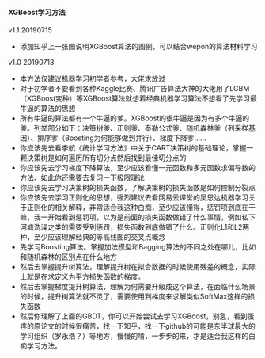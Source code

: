 #### XGBoost学习方法

v1.1 20190715

- 添加知乎上一张图说明XGBoost算法的图例，可以结合wepon的算法材料学习



v1.0 20190713

- 本方法仅建议机器学习初学者参考，大佬求放过
- 对于初学者不要看到各种Kaggle比赛、腾讯广告算法大神的大佬用了LGBM（XGBoost变种）等XGBoost算法就想着经典机器学习算法不想看了先学习最牛逼的算法的思想
- 所有牛逼的算法都有一个牛逼的爹。XGBoost的很牛逼是因为有多个牛逼的爹。列举部分如下：决策树爹、正则爹、泰勒公式爹、随机森林爹（列采样基因）、排序爹（Boosting为何能够做到并行）、梯度下降爹……
- 你应该先去看李航《统计学习方法》中关于CART决策树的基础理论，掌握一颗决策树是如何遍历所有切分点然后找到最佳切分点的
- 你应该先去学习梯度下降算法，至少应该看懂一元函数和多元函数求偏导数的方法、如此你还需要去复习一下极限理论
- 你应该先去学习决策树的损失函数，了解决策树的损失函数是如何控制分裂点
- 你应该先去学习正则化的思想，强烈建议去看网易云课堂的吴恩达机器学习关于正则化的相关解释，非常适合我这种白痴，至少应该懂得，惩罚项到底在干嘛，我一开始看到惩罚项，以为是前面的损失函数做错了什么事情，例如私下河塘洗澡之类的需要受到惩罚，损失函数到底做错了什么。正则化L1和L2两种，至少应该理解经典的等高线图的交叉点概念
- 先学习Boosting算法。掌握加法模型和Bagging算法的不同之处在哪儿，比如和随机森林的区别点在什么地方
- 然后去掌握提升树算法，理解提升树在拟合数据的时候使用残差的概念，实际上就是在求定义为平方损失函数的梯度。
- 然后去掌握梯度提升树算法，理解为何需要升级成这个算法，在面临什么场景的时候，提升树算法就不灵了，需要使用到梯度来求解类似SoftMax这样的损失函数
- 然后你理解了上面的GBDT，你可以开始尝试去学习XGBoost，别急，看到蛋疼的原论文的时候很痛苦，找一下知乎，找一下github的可能是东半球最大的学习组织（罗永浩？）等地方，慢慢的啃，一步步的来，才是适合我这样的白痴学习方法。
